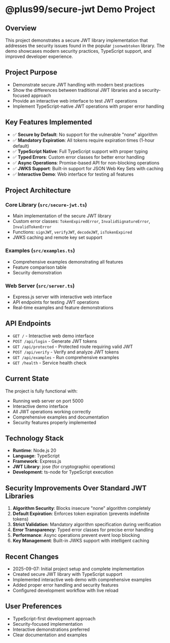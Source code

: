 # @plus99/secure-jwt Demo Project

## Overview
This project demonstrates a secure JWT library implementation that addresses the security issues found in the popular `jsonwebtoken` library. The demo showcases modern security practices, TypeScript support, and improved developer experience.

## Project Purpose
- Demonstrate secure JWT handling with modern best practices
- Show the differences between traditional JWT libraries and a security-focused approach
- Provide an interactive web interface to test JWT operations
- Implement TypeScript-native JWT operations with proper error handling

## Key Features Implemented
- ✅ **Secure by Default**: No support for the vulnerable "none" algorithm
- ✅ **Mandatory Expiration**: All tokens require expiration times (1-hour default)
- ✅ **TypeScript Native**: Full TypeScript support with proper typing
- ✅ **Typed Errors**: Custom error classes for better error handling
- ✅ **Async Operations**: Promise-based API for non-blocking operations
- ✅ **JWKS Support**: Built-in support for JSON Web Key Sets with caching
- ✅ **Interactive Demo**: Web interface for testing all features

## Project Architecture

### Core Library (`src/secure-jwt.ts`)
- Main implementation of the secure JWT library
- Custom error classes: `TokenExpiredError`, `InvalidSignatureError`, `InvalidTokenError`
- Functions: `signJWT`, `verifyJWT`, `decodeJWT`, `isTokenExpired`
- JWKS caching and remote key set support

### Examples (`src/examples.ts`)
- Comprehensive examples demonstrating all features
- Feature comparison table
- Security demonstration

### Web Server (`src/server.ts`)
- Express.js server with interactive web interface
- API endpoints for testing JWT operations
- Real-time examples and feature demonstrations

## API Endpoints
- `GET /` - Interactive web demo interface
- `POST /api/login` - Generate JWT tokens
- `GET /api/protected` - Protected route requiring valid JWT
- `POST /api/verify` - Verify and analyze JWT tokens
- `GET /api/examples` - Run comprehensive examples
- `GET /health` - Service health check

## Current State
The project is fully functional with:
- Running web server on port 5000
- Interactive demo interface
- All JWT operations working correctly
- Comprehensive examples and documentation
- Security features properly implemented

## Technology Stack
- **Runtime**: Node.js 20
- **Language**: TypeScript
- **Framework**: Express.js
- **JWT Library**: jose (for cryptographic operations)
- **Development**: ts-node for TypeScript execution

## Security Improvements Over Standard JWT Libraries
1. **Algorithm Security**: Blocks insecure "none" algorithm completely
2. **Default Expiration**: Enforces token expiration (prevents indefinite tokens)
3. **Strict Validation**: Mandatory algorithm specification during verification
4. **Error Transparency**: Typed error classes for precise error handling
5. **Performance**: Async operations prevent event loop blocking
6. **Key Management**: Built-in JWKS support with intelligent caching

## Recent Changes
- 2025-09-07: Initial project setup and complete implementation
- Created secure JWT library with TypeScript support
- Implemented interactive web demo with comprehensive examples
- Added proper error handling and security features
- Configured development workflow with live reload

## User Preferences
- TypeScript-first development approach
- Security-focused implementation
- Interactive demonstrations preferred
- Clear documentation and examples